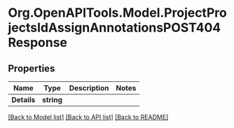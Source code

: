 
# Org.OpenAPITools.Model.ProjectProjectsIdAssignAnnotationsPOST404Response

## Properties

Name | Type | Description | Notes
------------ | ------------- | ------------- | -------------
**Details** | **string** |  | 

[[Back to Model list]](../README.md#documentation-for-models)
[[Back to API list]](../README.md#documentation-for-api-endpoints)
[[Back to README]](../README.md)

